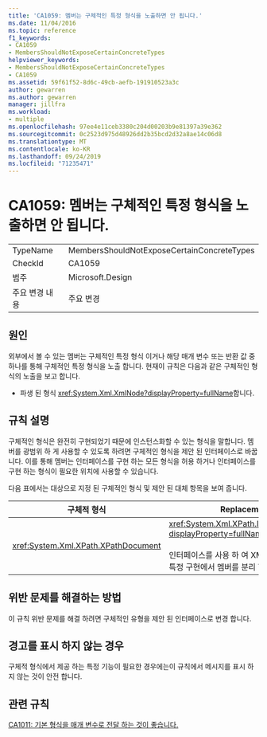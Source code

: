 ```yaml
---
title: 'CA1059: 멤버는 구체적인 특정 형식을 노출하면 안 됩니다.'
ms.date: 11/04/2016
ms.topic: reference
f1_keywords:
- CA1059
- MembersShouldNotExposeCertainConcreteTypes
helpviewer_keywords:
- MembersShouldNotExposeCertainConcreteTypes
- CA1059
ms.assetid: 59f61f52-8d6c-49cb-aefb-191910523a3c
author: gewarren
ms.author: gewarren
manager: jillfra
ms.workload:
- multiple
ms.openlocfilehash: 97ee4e11ceb3380c204d00203b9e81397a39e362
ms.sourcegitcommit: 0c2523d975d48926dd2b35bcd2d32a8ae14c06d8
ms.translationtype: MT
ms.contentlocale: ko-KR
ms.lasthandoff: 09/24/2019
ms.locfileid: "71235471"
---
```

# <a name="ca1059-members-should-not-expose-certain-concrete-types"></a>CA1059: 멤버는 구체적인 특정 형식을 노출하면 안 됩니다.

|||
|-|-|
|TypeName|MembersShouldNotExposeCertainConcreteTypes|
|CheckId|CA1059|
|범주|Microsoft.Design|
|주요 변경 내용|주요 변경|

## <a name="cause"></a>원인
외부에서 볼 수 있는 멤버는 구체적인 특정 형식 이거나 해당 매개 변수 또는 반환 값 중 하나를 통해 구체적인 특정 형식을 노출 합니다. 현재이 규칙은 다음과 같은 구체적인 형식의 노출을 보고 합니다.

- 파생 된 형식 <xref:System.Xml.XmlNode?displayProperty=fullName>합니다.

## <a name="rule-description"></a>규칙 설명
구체적인 형식은 완전히 구현되었기 때문에 인스턴스화할 수 있는 형식을 말합니다. 멤버를 광범위 하 게 사용할 수 있도록 하려면 구체적인 형식을 제안 된 인터페이스로 바꿉니다. 이를 통해 멤버는 인터페이스를 구현 하는 모든 형식을 허용 하거나 인터페이스를 구현 하는 형식이 필요한 위치에 사용할 수 있습니다.

다음 표에서는 대상으로 지정 된 구체적인 형식 및 제안 된 대체 항목을 보여 줍니다.

|구체적 형식|Replacement|
|-------------------|-----------------|
|<xref:System.Xml.XPath.XPathDocument>|<xref:System.Xml.XPath.IXPathNavigable?displayProperty=fullName>.<br /><br /> 인터페이스를 사용 하 여 XML 데이터 원본의 특정 구현에서 멤버를 분리 합니다.|

## <a name="how-to-fix-violations"></a>위반 문제를 해결하는 방법
이 규칙 위반 문제를 해결 하려면 구체적인 유형을 제안 된 인터페이스로 변경 합니다.

## <a name="when-to-suppress-warnings"></a>경고를 표시 하지 않는 경우
구체적 형식에서 제공 하는 특정 기능이 필요한 경우에는이 규칙에서 메시지를 표시 하지 않는 것이 안전 합니다.

## <a name="related-rules"></a>관련 규칙
[CA1011: 기본 형식을 매개 변수로 전달 하는 것이 좋습니다.](../code-quality/ca1011-consider-passing-base-types-as-parameters.md)